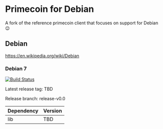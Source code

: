 # Primecoin for Debian

A fork of the reference primecoin client that focuses on support for Debian :wink:

## Debian

https://en.wikipedia.org/wiki/Debian

### Debian 7

[![Build Status](https://travis-ci.org/belovachap/primecoin.svg?branch=release-v0.0)](https://travis-ci.org/belovachap/primecoin)

Latest release tag: TBD

Release branch: release-v0.0

| Dependency       | Version |
| ---------------- | ------- |
| lib              | TBD     |

